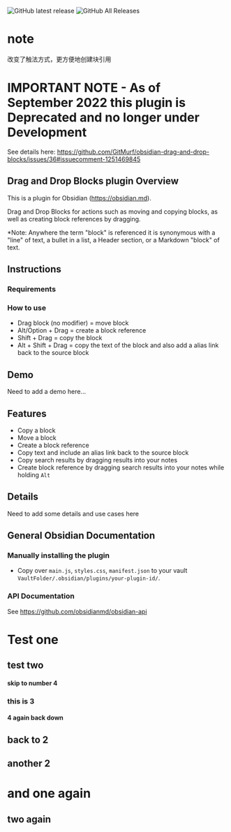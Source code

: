 ![GitHub latest release](https://img.shields.io/github/v/release/GitMurf/obsidian-drag-and-drop-blocks?style=for-the-badge&sort=semver)
![GitHub All Releases](https://img.shields.io/github/downloads/GitMurf/obsidian-drag-and-drop-blocks/total?style=for-the-badge)

# note
改变了触法方式，更方便地创建块引用
# IMPORTANT NOTE - As of September 2022 this plugin is Deprecated and no longer under Development

See details here: https://github.com/GitMurf/obsidian-drag-and-drop-blocks/issues/36#issuecomment-1251469845

## Drag and Drop Blocks plugin Overview

This is a plugin for Obsidian (https://obsidian.md).

Drag and Drop Blocks for actions such as moving and copying blocks, as well as creating block references by dragging.

*Note: Anywhere the term "block" is referenced it is synonymous with a "line" of text, a bullet in a list, a Header section, or a Markdown "block" of text.

## Instructions

### Requirements



### How to use

- Drag block (no modifier) = move block
- Alt/Option + Drag = create a block reference
- Shift + Drag = copy the block
- Alt + Shift + Drag = copy the text of the block and also add a alias link back to the source block

## Demo

Need to add a demo here...

## Features

- Copy a block
- Move a block
- Create a block reference
- Copy text and include an alias link back to the source block
- Copy search results by dragging results into your notes
- Create block reference by dragging search results into your notes while holding `Alt`

## Details

Need to add some details and use cases here

## General Obsidian Documentation

### Manually installing the plugin

- Copy over `main.js`, `styles.css`, `manifest.json` to your vault `VaultFolder/.obsidian/plugins/your-plugin-id/`.

### API Documentation

See https://github.com/obsidianmd/obsidian-api

# Test one

## test two

#### skip to number 4

### this is 3

#### 4 again back down

## back to 2

## another 2

# and one again

## two again

